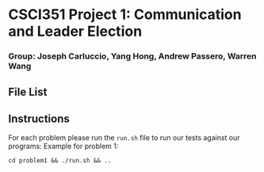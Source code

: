 # CSCI351 Project 1: Communication and Leader Election
### Group: Joseph Carluccio, Yang Hong, Andrew Passero, Warren Wang

## File List

## Instructions

For each problem please run the `run.sh` file to run our tests against our programs:
Example for problem 1:
```
cd problem1 && ./run.sh && ..
```
